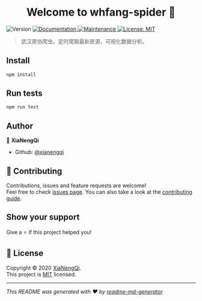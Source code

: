 <h1 align="center">Welcome to whfang-spider 👋</h1>
<p>
  <img alt="Version" src="https://img.shields.io/badge/version-1.1.0-blue.svg?cacheSeconds=2592000" />
  <a href="https://github.com/xianengqi/whfang-spider#readme" target="_blank">
    <img alt="Documentation" src="https://img.shields.io/badge/documentation-yes-brightgreen.svg" />
  </a>
  <a href="https://github.com/xianengqi/whfang-spider/graphs/commit-activity" target="_blank">
    <img alt="Maintenance" src="https://img.shields.io/badge/Maintained%3F-yes-green.svg" />
  </a>
  <a href="https://github.com/xianengqi/whfang-spider/blob/master/LICENSE" target="_blank">
    <img alt="License: MIT" src="https://img.shields.io/github/license/xianengqi/whfang-spider" />
  </a>
</p>

> 武汉房协爬虫，定时爬取最新房源，可视化数据分析。

## Install

```sh
npm install
```

## Run tests

```sh
npm run test
```

## Author

👤 **XiaNengQi**

* Github: [@xianengqi](https://github.com/xianengqi)

## 🤝 Contributing

Contributions, issues and feature requests are welcome!<br />Feel free to check [issues page](https://github.com/xianengqi/whfang-spider.git). You can also take a look at the [contributing guide](https://github.com/xianengqi/whfang-spider/blob/master/CONTRIBUTING.md).

## Show your support

Give a ⭐️ if this project helped you!

## 📝 License

Copyright © 2020 [XiaNengQi](https://github.com/xianengqi).<br />
This project is [MIT](https://github.com/xianengqi/whfang-spider/blob/master/LICENSE) licensed.

***
_This README was generated with ❤️ by [readme-md-generator](https://github.com/kefranabg/readme-md-generator)_